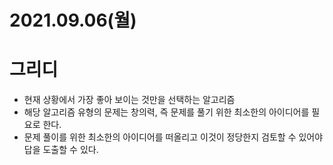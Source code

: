 # 2021.09.06(월)

# 그리디
- 현재 상황에서 가장 좋아 보이는 것만을 선택하는 알고리즘
- 해당 알고리즘 유형의 문제는 창의력, 즉 문제를 풀기 위한 최소한의 아이디어를 필요로 한다.
- 문제 풀이를 위한 최소한의 아이디어를 떠올리고 이것이 정당한지 검토할 수 있어야 답을 도출할 수 있다.
